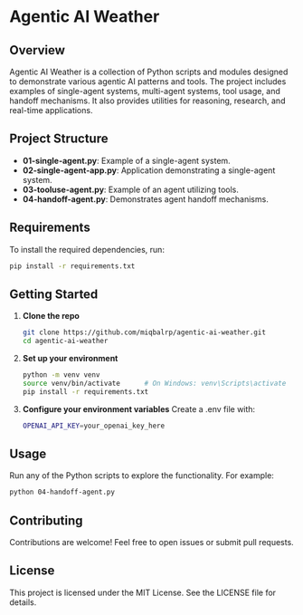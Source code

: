 # Agentic AI Weather

## Overview
Agentic AI Weather is a collection of Python scripts and modules designed to demonstrate various agentic AI patterns and tools. The project includes examples of single-agent systems, multi-agent systems, tool usage, and handoff mechanisms. It also provides utilities for reasoning, research, and real-time applications.

## Project Structure

- **01-single-agent.py**: Example of a single-agent system.
- **02-single-agent-app.py**: Application demonstrating a single-agent system.
- **03-tooluse-agent.py**: Example of an agent utilizing tools.
- **04-handoff-agent.py**: Demonstrates agent handoff mechanisms.

## Requirements

To install the required dependencies, run:

```zsh
pip install -r requirements.txt
```

## Getting Started

1. **Clone the repo**
   ```bash
   git clone https://github.com/miqbalrp/agentic-ai-weather.git
   cd agentic-ai-weather
2. **Set up your environment**
   ```bash
   python -m venv venv
   source venv/bin/activate      # On Windows: venv\Scripts\activate
   pip install -r requirements.txt
3. **Configure your environment variables**
   Create a .env file with:
   ```bash
   OPENAI_API_KEY=your_openai_key_here

## Usage

Run any of the Python scripts to explore the functionality. For example:

```zsh
python 04-handoff-agent.py
```

## Contributing

Contributions are welcome! Feel free to open issues or submit pull requests.

## License

This project is licensed under the MIT License. See the LICENSE file for details.
